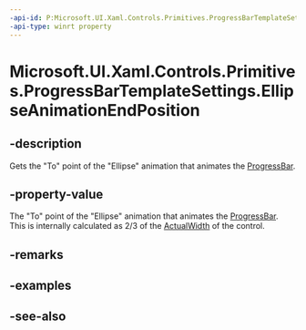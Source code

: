 ```yaml
---
-api-id: P:Microsoft.UI.Xaml.Controls.Primitives.ProgressBarTemplateSettings.EllipseAnimationEndPosition
-api-type: winrt property
---
```


<!-- Property syntax
public double EllipseAnimationEndPosition { get; }
-->

# Microsoft.UI.Xaml.Controls.Primitives.ProgressBarTemplateSettings.EllipseAnimationEndPosition

## -description
Gets the "To" point of the "Ellipse" animation that animates the [ProgressBar](../microsoft.ui.xaml.controls/progressbar.md).

## -property-value
The "To" point of the "Ellipse" animation that animates the [ProgressBar](../microsoft.ui.xaml.controls/progressbar.md). This is internally calculated as 2/3 of the [ActualWidth](../microsoft.ui.xaml/frameworkelement_actualwidth.md) of the control.

## -remarks

## -examples

## -see-also
